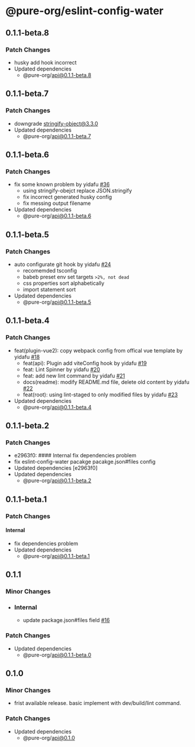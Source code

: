 # @pure-org/eslint-config-water

## 0.1.1-beta.8

### Patch Changes

- husky add hook incorrect
- Updated dependencies
  - @pure-org/api@0.1.1-beta.8

## 0.1.1-beta.7

### Patch Changes

- downgrade stringify-object@3.3.0
- Updated dependencies
  - @pure-org/api@0.1.1-beta.7

## 0.1.1-beta.6

### Patch Changes

- fix some known problem by yidafu [#36](https://github.com/yidafu/pure-water/pull/36)
  - using stringify-obejct replace JSON.stringify
  - fix incorrect generated husky config
  - fix messing output filename
- Updated dependencies
  - @pure-org/api@0.1.1-beta.6

## 0.1.1-beta.5

### Patch Changes

- auto configurate git hook by yidafu [#24](https://github.com/yidafu/pure-water/issues/24)
  - recomemded tsconfig
  - babeb preset env set targets `>2%, not dead`
  - css properties sort alphabetically
  - import statement sort
- Updated dependencies
  - @pure-org/api@0.1.1-beta.5

## 0.1.1-beta.4

### Patch Changes

- feat(plugin-vue2): copy webpack config from offical vue template by yidafu [#18](https://github.com/yidafu/pure-water/pull/18)
  - feat(api): Plugin add viteConfig hook by yidafu [#19](https://github.com/yidafu/pure-water/pull/19)
  - feat: Lint Spinner by yidafu [#20](https://github.com/yidafu/pure-water/pull/20)
  - feat: add new lint command by yidafu [#21](https://github.com/yidafu/pure-water/pull/21)
  - docs(readme): modify README.md file, delete old content by yidafu [#22](https://github.com/yidafu/pure-water/pull/22)
  - feat(root): using lint-staged to only modified files by yidafu [#23](https://github.com/yidafu/pure-water/pull/23)
- Updated dependencies
  - @pure-org/api@0.1.1-beta.4

## 0.1.1-beta.2

### Patch Changes

- e2963f0: #### Internal fix dependencies problem
- fix eslint-config-water pacakge pacakge.json#files config
- Updated dependencies [e2963f0]
- Updated dependencies
  - @pure-org/api@0.1.1-beta.2

## 0.1.1-beta.1

### Patch Changes

#### Internal

- fix dependencies problem
- Updated dependencies
  - @pure-org/api@0.1.1-beta.1

## 0.1.1

### Minor Changes

- ### Internal

  - update package.json#files field [#16](https://github.com/yidafu/pure-water/pull/16)

### Patch Changes

- Updated dependencies
  - @pure-org/api@0.1.1-beta.0

## 0.1.0

### Minor Changes

- frist available release. basic implement with dev/build/lint command.

### Patch Changes

- Updated dependencies
  - @pure-org/api@0.1.0
